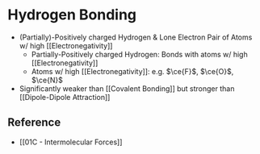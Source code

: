 # Hydrogen Bonding

- (Partially)-Positively charged Hydrogen & Lone Electron Pair of Atoms w/ high [[Electronegativity]]
  - Partially-Positively charged Hydrogen: Bonds with atoms w/ high [[Electronegativity]]
  - Atoms w/ high [[Electronegativity]]: e.g. $\ce{F}$, $\ce{O}$, $\ce{N}$
- Significantly weaker than [[Covalent Bonding]] but stronger than [[Dipole-Dipole Attraction]]

## Reference

- [[01C - Intermolecular Forces]]
